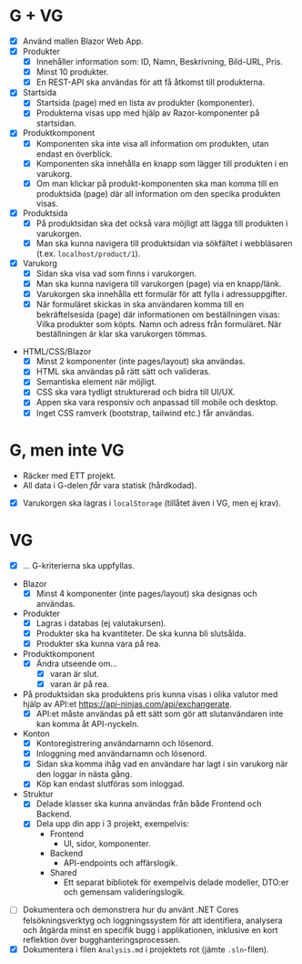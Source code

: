# G + VG
- [x] Använd mallen Blazor Web App.
- [x] Produkter
    - [x] Innehåller information som: ID, Namn, Beskrivning, Bild-URL, Pris.
    - [x] Minst 10 produkter.
    - [x] En REST-API ska användas för att få åtkomst till produkterna.
- [x] Startsida
    - [x] Startsida (page) med en lista av produkter (komponenter).
    - [x] Produkterna visas upp med hjälp av Razor-komponenter på startsidan.
- [x] Produktkomponent
    - [x] Komponenten ska inte visa all information om produkten, utan endast en överblick.
    - [x] Komponenten ska innehålla en knapp som lägger till produkten i en varukorg.
    - [x] Om man klickar på produkt-komponenten ska man komma till en produktsida (page) där all information om den specika produkten visas.
- [x] Produktsida
    - [x] På produktsidan ska det också vara möjligt att lägga till produkten i varukorgen.
    - [x] Man ska kunna navigera till produktsidan via sökfältet i webbläsaren (t.ex. `localhost/product/1`).
- [x] Varukorg
    - [x] Sidan ska visa vad som finns i varukorgen.
    - [x] Man ska kunna navigera till varukorgen (page) via en knapp/länk.
    - [x] Varukorgen ska innehålla ett formulär för att fylla i adressuppgifter.
    - [x] När formuläret skickas in ska användaren komma till en bekräftelsesida (page) där informationen om beställningen visas: Vilka produkter som köpts. Namn och adress från formuläret. När beställningen är klar ska varukorgen tömmas.
- HTML/CSS/Blazor
    - [x] Minst 2 komponenter (inte pages/layout) ska användas.
    - [x] HTML ska användas på rätt sätt och valideras.
    - [x] Semantiska element när möjligt.
    - [x] CSS ska vara tydligt strukturerad och bidra till UI/UX.
    - [x] Appen ska vara responsiv och anpassad till mobile och desktop.
    - [x] Inget CSS ramverk (bootstrap, tailwind etc.) får användas.

# G, men inte VG
- Räcker med ETT projekt.
- All data i G-delen *får* vara statisk (hårdkodad).
- [x] Varukorgen ska lagras i `localStorage` (tillåtet även i VG, men ej krav).

# VG
- [x] ... G-kriterierna ska uppfyllas.
- Blazor
    - [x] Minst 4 komponenter (inte pages/layout) ska designas och användas.
- Produkter
    - [x] Lagras i databas (ej valutakursen).
    - [x] Produkter ska ha kvantiteter. De ska kunna bli slutsålda.
    - [x] Produkter ska kunna vara på rea.
- Produktkomponent
    - [x] Ändra utseende om...
        - [x] varan är slut.
        - [x] varan är på rea.
- På produktsidan ska produktens pris kunna visas i olika valutor med hjälp av API:et https://api-ninjas.com/api/exchangerate.
    - [x] API:et måste användas på ett sätt som gör att slutanvändaren inte kan komma åt API-nyckeln.
- Konton
    - [x] Kontoregistrering användarnamn och lösenord.
    - [x] Inloggning med användarnamn och lösenord.
    - [x] Sidan ska komma ihåg vad en användare har lagt i sin varukorg när den loggar in nästa gång.
    - [x] Köp kan endast slutföras som inloggad.
- Struktur
    - [x] Delade klasser ska kunna användas från både Frontend och Backend.
    - [x] Dela upp din app i 3 projekt, exempelvis:
        - Frontend
            - UI, sidor, komponenter.
        - Backend
            - API-endpoints och affärslogik.
        - Shared
            - Ett separat bibliotek för exempelvis delade modeller, DTO:er och gemensam valideringslogik.
- [ ] Dokumentera och demonstrera hur du använt .NET Cores felsökningsverktyg och loggningssystem för att identifiera, analysera och åtgärda minst en specifik bugg i applikationen, inklusive en kort reflektion över bugghanteringsprocessen. 
- [x] Dokumentera i filen `Analysis.md` i projektets rot (jämte `.sln`-filen).
